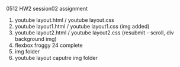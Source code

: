 0512 HW2
session02 assignment

1. youtube layout.html / youtube layout.css
2. youtube layout1.html / youtube layout1.css (img added)
3. youtube layout2.html / youtube layout2.css (resubmit - scroll, div background img)
4. flexbox froggy 24 complete
5. img folder
6. youtube layout caputre img folder